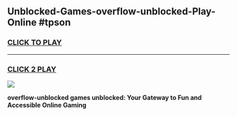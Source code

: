 
## Unblocked-Games-overflow-unblocked-Play-Online #tpson
<h3>
<a href="https://news.freeplayer.one?title=overflow-unblocked&ref=3">CLICK TO PLAY</a></h3>
<hr>

<h3>
<a href="https://news.freeplayer.one?title=overflow-unblocked&ref=3">CLICK 2 PLAY</a>
  
</h3>

<a href="https://news.freeplayer.one?title=overflow-unblocked&ref=3"><img src="https://clearcache.store/games.png"></a>


**overflow-unblocked games unblocked: Your Gateway to Fun and Accessible Online Gaming**
